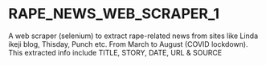 # RAPE_NEWS_WEB_SCRAPER_1
A web scraper (selenium) to extract rape-related news from sites like Linda ikeji blog, Thisday, Punch etc.  From March to August (COVID lockdown). This extracted info include TITLE, STORY, DATE, URL &amp; SOURCE
